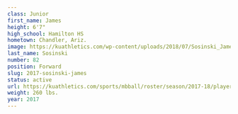 ```yaml
---
class: Junior
first_name: James
height: 6'7"
high_school: Hamilton HS
hometown: Chandler, Ariz.
image: https://kuathletics.com/wp-content/uploads/2018/07/Sosinski_James.jpg
last_name: Sosinski
number: 82
position: Forward
slug: 2017-sosinski-james
status: active
url: https://kuathletics.com/sports/mbball/roster/season/2017-18/player/james-sosinski-2/
weight: 260 lbs.
year: 2017
---
```

